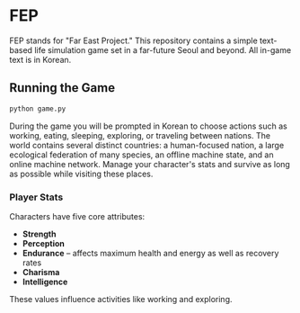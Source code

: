 # FEP

FEP stands for "Far East Project." This repository contains a simple text-based
life simulation game set in a far-future Seoul and beyond. All in-game text is in Korean.

## Running the Game

```bash
python game.py
```

During the game you will be prompted in Korean to choose actions such as working, eating, sleeping, exploring, or traveling between nations. The world contains several distinct countries: a human-focused nation, a large ecological federation of many species, an offline machine state, and an online machine network. Manage your character's stats and survive as long as possible while visiting these places.

### Player Stats

Characters have five core attributes:

- **Strength**
- **Perception**
- **Endurance** – affects maximum health and energy as well as recovery rates
- **Charisma**
- **Intelligence**

These values influence activities like working and exploring.
